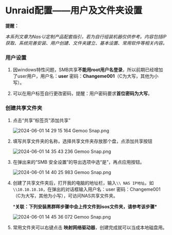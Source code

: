 # Unraid配置——用户及文件夹设置

**提醒：**

*本系列文章为Nas·U定制产品配套指引，若为自行组装机器仅供参考。内容包括IP获取、系统完善安装、用户创建、文件夹建立、基本设置、常用软件等相关内容。*

### 用户设置

1. 因windows特性问题，SMB共享**不能用root用户名登录**，所以前期已经增加了user用户，用户名：**user** 密码：**Changeme001**（C为大写，其他为小写）。

2. 可以在用户标签自行更改密码，提醒：用户密码要求**首位密码为大写**。

   

### 创建共享文件夹

1. 点击“共享”标签页”添加共享”

   ![2024-06-01 14 29 15 164  Gemoo Snap.png](https://pic.nas-u.top/1339544430.png)

2. 填写共享文件夹的名称，选择共享文件夹存放那个盘，点添加共享按钮

   ![2024-06-01 14 35 43 236  Gemoo Snap.png](https://pic.nas-u.top/65836156.png)

3. 在弹出来的“SMB 安全设置”的导出选项中选“是”，再点应用按钮。

   ![2024-06-01 14 40 25 983  Gemoo Snap.png](https://pic.nas-u.top/2258051620.png)

4. 创建了共享文件夹后，打开我的电脑的地址栏，输入`\\ NAS IP地址`。如`\\10.10.10.10`，在弹出的对话框输入用户名：user 密码：Changeme001（C为大写，其他为小写），可访问NAS共享文件夹。

   ***关联：下列安装黑群晖步骤中会上传文件到isos文件夹，请参考该步骤\***

   ![2024-06-01 14 45 36 072  Gemoo Snap.png](https://pic.nas-u.top/243211156.png)

5. 常用文件夹可以右键点击 **映射网络驱动器**，创建完成就可以当成本地磁盘用。